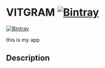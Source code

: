 # VITGRAM  [![Bintray](https://img.shields.io/twitter/url?label=Follow&style=social&url=https%3A%2F%2Ftwitter.com%2FAryanDokania)](https://bintray.com/blocke/releases/scalajack)
[![Bintray](https://img.shields.io/github/followers/imaryandokania?style=social)](https://bintray.com/blocke/releases/scalajack)

this is my app

## Description
